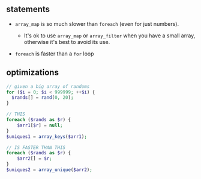 ## statements

- `array_map` is so much slower than `foreach` (even for just numbers).
    - It's ok to use `array_map` or `array_filter` when you have a small array, otherwise it's best to avoid its use.

- `foreach` is faster than a `for` loop


## optimizations

```php
// given a big array of randoms
for ($i = 0; $i < 999999; ++$i) {
  $rands[] = rand(0, 20);
}

// THIS
foreach ($rands as $r) {
    $arr1[$r] = null;
}
$uniques1 = array_keys($arr1);

// IS FASTER THAN THIS
foreach ($rands as $r) {
    $arr2[] = $r;
}
$uniques2 = array_unique($arr2);
```